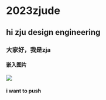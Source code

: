 # 2023zjude
## hi zju design engineering
### 大家好，我是zja
#### 嵌入图片
![]([https://www.zju.edu.cn/main.htm](https://www.zju.edu.cn/_upload/tpl/05/e5/1509/template1509/images/logo.png)https://www.zju.edu.cn/_upload/tpl/05/e5/1509/template1509/images/logo.png)
#### i want to push
